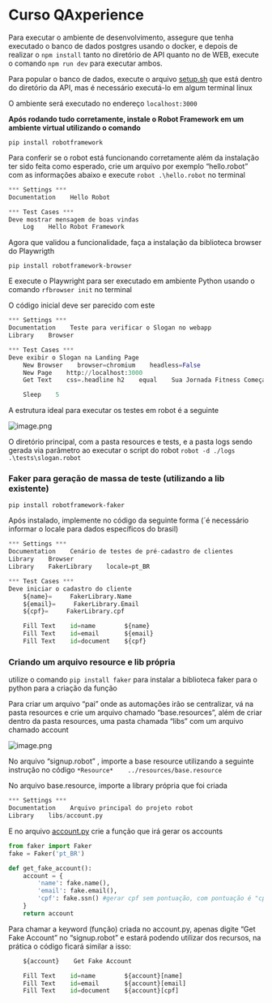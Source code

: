 # Curso QAxperience

Para executar o ambiente de desenvolvimento, assegure que tenha executado o banco de dados postgres usando o docker, e depois de realizar o `npm install` tanto no diretório de API quanto no de WEB, execute o comando `npm run dev` para executar ambos.

Para popular o banco de dados, execute o arquivo [setup.sh](http://setup.sh) que está dentro do diretório da API, mas é necessário executá-lo em algum terminal linux

O ambiente será executado no endereço `localhost:3000` 

**Após rodando tudo corretamente, instale o Robot Framework em um ambiente virtual utilizando o comando**

`pip install robotframework`

Para conferir se o robot está funcionando corretamente além da instalação ter sido feita como esperado, crie um arquivo por exemplo “hello.robot” com as informações abaixo e execute `robot .\hello.robot` no terminal

```python
*** Settings ***
Documentation    Hello Robot

*** Test Cases ***
Deve mostrar mensagem de boas vindas
    Log    Hello Robot Framework    
```

Agora que validou a funcionalidade, faça a instalação da biblioteca browser do Playwrigth 

`pip install robotframework-browser`

E execute o Playwright para ser executado em ambiente Python usando o comando `rfbrowser init` no terminal

O código inicial deve ser parecido com este

```python
*** Settings ***
Documentation    Teste para verificar o Slogan no webapp
Library    Browser

*** Test Cases ***
Deve exibir o Slogan na Landing Page
    New Browser    browser=chromium    headless=False
    New Page    http://localhost:3000
    Get Text    css=.headline h2    equal    Sua Jornada Fitness Começa aqui!

    Sleep    5
```

A estrutura ideal para executar os testes em robot é a seguinte

![image.png](attachment:9035e17d-8700-4126-b4b0-d8e179077b18:image.png)

O diretório principal, com a pasta resources e tests, e a pasta logs sendo gerada via parâmetro ao executar o script do robot `robot -d ./logs .\tests\slogan.robot`

### Faker para geração de massa de teste (utilizando a lib existente)

`pip install robotframework-faker`

Após instalado, implemente no código da seguinte forma (´é necessário informar o locale para dados específicos do brasil)

```python
*** Settings ***
Documentation    Cenário de testes de pré-cadastro de clientes
Library    Browser
Library    FakerLibrary    locale=pt_BR

*** Test Cases ***
Deve iniciar o cadastro do cliente
    ${name}=     FakerLibrary.Name
    ${email}=     FakerLibrary.Email
    ${cpf}=     FakerLibrary.cpf

    Fill Text    id=name        ${name}
    Fill Text    id=email       ${email}
    Fill Text    id=document    ${cpf}

```

### Criando um arquivo resource e lib própria

utilize o comando `pip install faker` para instalar a biblioteca faker para o python para a criação da função

Para criar um arquivo “pai” onde as automações irão se centralizar, vá na pasta resources e crie um arquivo chamado “base.resources”, além de criar dentro da pasta resources, uma pasta chamada “libs” com um arquivo chamado account

![image.png](attachment:5a24be00-38bd-46fa-858e-1972695a3f9a:image.png)

No arquivo “signup.robot” , importe a base resource utilizando a seguinte instrução no código `*Resource*    ../resources/base.resource`

No arquivo base.resource, importe a library própria que foi criada 

```python
*** Settings ***
Documentation    Arquivo principal do projeto robot
Library    libs/account.py
```

E no arquivo [account.py](http://account.py) crie a função que irá gerar os accounts

```python
from faker import Faker
fake = Faker('pt_BR')

def get_fake_account():
    account = {
        'name': fake.name(),
        'email': fake.email(),
        'cpf': fake.ssn() #gerar cpf sem pontuação, com pontuação é "cpf"
    }
    return account
```

Para chamar a keyword (função) criada no account.py, apenas digite “Get Fake Account” no “signup.robot” e estará podendo utilizar dos recursos, na prática o código ficará similar a isso:

```python
    ${account}    Get Fake Account

    Fill Text    id=name        ${account}[name]
    Fill Text    id=email       ${account}[email]
    Fill Text    id=document    ${account}[cpf]
```